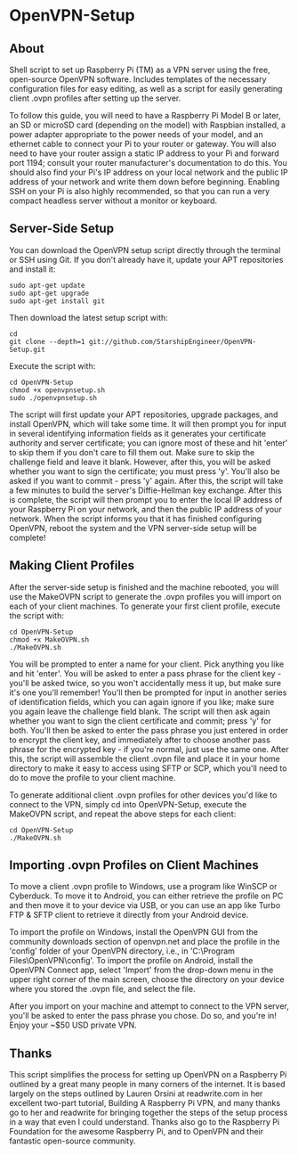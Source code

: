 OpenVPN-Setup
============

About
-----

Shell script to set up Raspberry Pi (TM) as a VPN server using the free, open-source
OpenVPN software. Includes templates of the necessary configuration files for easy
editing, as well as a script for easily generating client .ovpn profiles after
setting up the server.

To follow this guide, you will need to have a Raspberry Pi Model B or later, an SD or
microSD card (depending on the model) with Raspbian installed, a power adapter
appropriate to the power needs of your model, and an ethernet cable to connect your
Pi to your router or gateway. You will also need to have your router assign a static
IP address to your Pi and forward port 1194; consult your router manufacturer's
documentation to do this. You should also find your Pi's IP address on your local
network and the public IP address of your network and write them down before beginning.
Enabling SSH on your Pi is also highly recommended, so that
you can run a very compact headless server without a monitor or keyboard.

Server-Side Setup
-----------------

You can download the OpenVPN setup script directly through the terminal or SSH using
Git. If you don't already have it, update your APT repositories and install it:

```shell
sudo apt-get update
sudo apt-get upgrade
sudo apt-get install git
```

Then download the latest setup script with:

```shell
cd
git clone --depth=1 git://github.com/StarshipEngineer/OpenVPN-Setup.git
```

Execute the script with:

```shell
cd OpenVPN-Setup
chmod +x openvpnsetup.sh
sudo ./openvpnsetup.sh
```

The script will first update your APT repositories, upgrade packages, and install OpenVPN,
which will take some time. It will then prompt you for input in several identifying information
fields as it generates your certificate authority and server certificate; you can ignore most
of these and hit 'enter' to skip them if you don't care to fill them out. Make sure to skip the
challenge field and leave it blank. However, after this, you will be asked whether you want to
sign the certificate; you must press 'y'. You'll also be asked if you want to commit - press 'y'
again. After this, the script will take a few minutes to build the server's Diffie-Hellman key
exchange. After this is complete, the script will then prompt you to enter the local IP address
of your Raspberry Pi on your network, and then the public IP address of your network. When the
script informs you that it has finished configuring OpenVPN, reboot the system and the VPN
server-side setup will be complete!

Making Client Profiles
----------------------

After the server-side setup is finished and the machine rebooted, you will use the MakeOVPN script
to generate the .ovpn profiles you will import on each of your client machines. To generate your
first client profile, execute the script with:

```shell
cd OpenVPN-Setup
chmod +x MakeOVPN.sh
./MakeOVPN.sh
```

You will be prompted to enter a name for your client. Pick anything you like and hit 'enter'. 
You will be asked to enter a pass phrase for the client key - you'll be asked twice, so you won't
accidentally mess it up, but make sure it's one you'll remember! You'll then be prompted for
input in another series of identification fields, which you can again ignore if you like; make
sure you again leave the challenge field blank. The script will then ask again whether you want
to sign the client certificate and commit; press 'y' for both. You'll then be asked to enter the
pass phrase you just entered in order to encrypt the client key, and immediately after to choose
another pass phrase for the encrypted key - if you're normal, just use the same one. After this,
the script will assemble the client .ovpn file and place it in your home directory to make it easy
to access using SFTP or SCP, which you'll need to do to move the profile to your client machine.

To generate additional client .ovpn profiles for other devices you'd like to connect to the VPN,
simply cd into OpenVPN-Setup, execute the MakeOVPN script, and repeat the above steps for each
client:

```shell
cd OpenVPN-Setup
./MakeOVPN.sh
```

Importing .ovpn Profiles on Client Machines
--------------------------------------------

To move a client .ovpn profile to Windows, use a program like WinSCP or Cyberduck. To move it
to Android, you can either retrieve the profile on PC and then move it to your device via USB,
or you can use an app like Turbo FTP & SFTP client to retrieve it directly from your Android
device.

To import the profile on Windows, install the OpenVPN GUI from the community downloads section of
openvpn.net and place the profile in the 'config' folder of your OpenVPN directory, i.e., in
'C:\Program Files\OpenVPN\config'. To import the profile on Android, install the OpenVPN Connect
app, select 'Import' from the drop-down menu in the upper right corner of the main screen, choose
the directory on your device where you stored the .ovpn file, and select the file.

After you import on your machine and attempt to connect to the VPN server, you'll be asked to
enter the pass phrase you chose. Do so, and you're in! Enjoy your ~$50 USD private VPN.

Thanks
------

This script simplifies the process for setting up OpenVPN on a Raspberry Pi outlined by a great
many people in many corners of the internet. It is based largely on the steps outlined
by Lauren Orsini at readwrite.com in her excellent two-part tutorial, Building A Raspberry Pi
VPN, and many thanks go to her and readwrite for bringing together the steps of the setup process
in a way that even I could understand. Thanks also go to the Raspberry Pi Foundation for the
awesome Raspberry Pi, and to OpenVPN and their fantastic open-source community.
